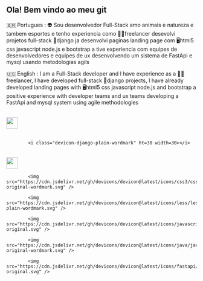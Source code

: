 ## Ola! Bem vindo ao meu git


🇧🇷 Portugues : 
  👽 Sou desenvolvedor Full-Stack amo animais e natureza e tambem esportes e tenho experiencia como 🧑‍💻freelancer desevolvi projetos full-stack 🐍django ja desenvolvi paginas landing page com 🖥️html5 css javascript node.js e bootstrap 
      a tive experiencia com equipes de desenvolvedores e equipes de ux desenvolvendo um sistema de FastApi e mysql usando metodologias agils  
      
🇺🇸 English : 
   I am a Full-Stack developer and I have experience as a 🧑‍💻freelancer, I have developed full-stack 🐍django projects, I have already developed landing pages with 🖥️html5 css javascript node.js and bootstrap 
      a positive experience with developer teams and ux teams developing a FastApi and mysql system using agile methodologies


<div style='inline-block'><br>
      <img src="https://cdn.jsdelivr.net/gh/devicons/devicon@latest/icons/python/python-original-wordmark.svg" height=30 width=30 />
</div>      
<div style='inline-block'><br>
  
            <i class="devicon-django-plain-wordmark" ht=30 width=30></i>
          
  </div>
<div style='inline-block'><br>
      <img src="https://cdn.jsdelivr.net/gh/devicons/devicon@latest/icons/html5/html5-original-wordmark.svg" ht=30 width=30/>
</div>
          
            <img src="https://cdn.jsdelivr.net/gh/devicons/devicon@latest/icons/css3/css3-original-wordmark.svg" />
          
            <img src="https://cdn.jsdelivr.net/gh/devicons/devicon@latest/icons/less/less-plain-wordmark.svg" />
          
            <img src="https://cdn.jsdelivr.net/gh/devicons/devicon@latest/icons/javascript/javascript-original.svg" />
          
            <img src="https://cdn.jsdelivr.net/gh/devicons/devicon@latest/icons/java/java-original-wordmark.svg" />
          
            <img src="https://cdn.jsdelivr.net/gh/devicons/devicon@latest/icons/fastapi/fastapi-original.svg" />
          

